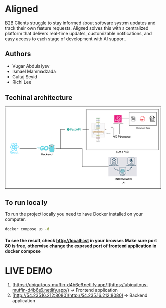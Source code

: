# Aligned
B2B Clients struggle to stay informed about software system updates and track their own feature requests. Aligned solves this with a centralized platform that delivers real-time updates, customizable notifications, and easy access to each stage of development with AI support.

## Authors

- Vugar Abdulaliyev
- Ismael Mammadzada
- Gultaj Seyid
- Richi Lee

## Techinal architecture
![architecture](<assets/Screenshot 2024-11-10 at 09.28.25.png>)

## To run locally
To run the project locally you need to have Docker installed on your computer.
```bash
docker compose up -d
```

#### To see the result, check [http://localhost](http://localhost) in your browser. Make sure port 80 is free, otherwise change the exposed port of frontend application in docker compose.

# LIVE DEMO
1. [https://ubiquitous-muffin-d4b6e6.netlify.app/](https://ubiquitous-muffin-d4b6e6.netlify.app/) -> Frontend application
2. [http://54.235.16.212:8080](http://54.235.16.212:8080) -> Backend application
